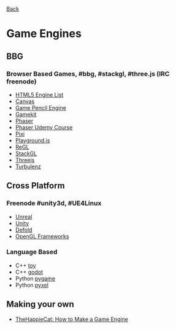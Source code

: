[Back](README.md)
# Game Engines

## BBG
### Browser Based Games, #bbg, #stackgl, #three.js (IRC freenode)

  * [HTML5 Engine List](http://html5gameengine.com/)
  * [Canvas](https://developer.mozilla.org/en-US/docs/Web/API/Canvas_API)
  * [Game Pencil Engine](https://pawbyte.itch.io/game-pencil-engine)
  * [Gamekit](http://wearekiss.com/gamekit/en/page/introduction)
  * [Phaser](http://phaser.io/)
   * [Phaser Udemy Course](https://www.udemy.com/making-games-games-with-phaser/?couponCode&pmtag=FATHERS30OFF&siteID=lzAk459zR_w-LHI1JHoX_4K7CVBDmvO0RQ&LSNPUBID=lzAk459zR%2Fw)
  * [Pixi](http://www.pixijs.com/)
  * [Playground.js](http://playgroundjs.com/)
  * [ReGL](https://github.com/mikolalysenko/regl)
  * [StackGL](http://stack.gl/)
  * [Threejs](http://threejs.org/)
  * [Turbulenz](http://biz.turbulenz.com/developers)

## Cross Platform
### Freenode #unity3d, #UE4Linux
  * [Unreal](https://www.unrealengine.com/what-is-unreal-engine-4)
  * [Unity](https://unity3d.com/)
  * [Defold](http://www.defold.com/)
  * [OpenGL Frameworks](https://www.khronos.org/opengl/wiki/Related_toolkits_and_APIs)

### Language Based
 * C++ [toy](https://github.com/hugoam/toy)
 * C++ [godot](https://godotengine.org/)
 * Python [pygame](https://www.pygame.org)
 * Python [pyxel](https://github.com/kitao/pyxel)

## Making your own
  * [TheHappieCat: How to Make a Game Engine](https://www.youtube.com/watch?v=OFIRzi2ur6k)
